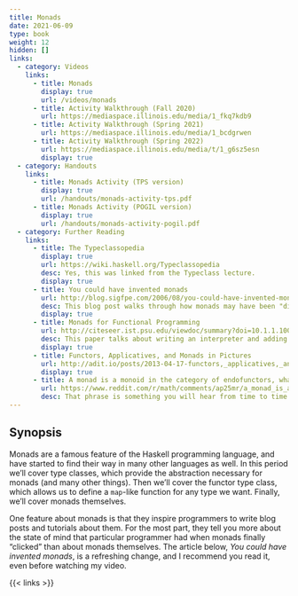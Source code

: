 ```yaml
---
title: Monads
date: 2021-06-09
type: book
weight: 12
hidden: []
links:
  - category: Videos
    links:
      - title: Monads
        display: true
        url: /videos/monads
      - title: Activity Walkthrough (Fall 2020)
        url: https://mediaspace.illinois.edu/media/1_fkq7kdb9
      - title: Activity Walkthrough (Spring 2021)
        url: https://mediaspace.illinois.edu/media/1_bcdgrwen
      - title: Activity Walkthrough (Spring 2022)
        url: https://mediaspace.illinois.edu/media/t/1_g6sz5esn
        display: true
  - category: Handouts
    links:
      - title: Monads Activity (TPS version)
        display: true
        url: /handouts/monads-activity-tps.pdf
      - title: Monads Activity (POGIL version)
        display: true
        url: /handouts/monads-activity-pogil.pdf
  - category: Further Reading
    links:
      - title: The Typeclassopedia
        display: true
        url: https://wiki.haskell.org/Typeclassopedia
        desc: Yes, this was linked from the Typeclass lecture.
        display: true
      - title: You could have invented monads
        url: http://blog.sigfpe.com/2006/08/you-could-have-invented-monads-and.html
        desc: This blog post walks through how monads may have been "discovered" by a normal programmer.
        display: true
      - title: Monads for Functional Programming
        url: http://citeseer.ist.psu.edu/viewdoc/summary?doi=10.1.1.100.9674
        desc: This paper talks about writing an interpreter and adding abilities simply by changing which monad we give to it.
        display: true
      - title: Functors, Applicatives, and Monads in Pictures
        url: http://adit.io/posts/2013-04-17-functors,_applicatives,_and_monads_in_pictures.html
        display: true
      - title: A monad is a monoid in the category of endofunctors, what's the problem?]
        url: https://www.reddit.com/r/math/comments/ap25mr/a_monad_is_a_monoid_in_the_category_of/
        desc: That phrase is something you will hear from time to time about the link between Category Theory and Haskell monads.  This article explains the math behind it if you are interested.  As the <a href="https://www.unix.com/what-is-on-your-mind-/108501-line-2238-unix-v6-comment-you-not-expected-understand.html">comments</a> in the Unix V6 source code say, "you are not expected to understand this".
---
```


## Synopsis

Monads are a famous feature of the <Sc>Haskell</Sc> programming language, and
have started to find their way in many other languages as well. In this
period we’ll cover type classes, which provide the abstraction necessary
for monads (and many other things). Then we’ll cover the functor type
class, which allows us to define a `map`-like function for any type we
want. Finally, we’ll cover monads themselves.

One feature about monads is that they inspire programmers to write blog
posts and tutorials about them. For the most part, they tell you more
about the state of mind that particular programmer had when monads
finally “clicked” than about monads themselves. The article below, *You
could have invented monads*, is a refreshing change, and I recommend you
read it, even before watching my video.

{{< links >}}
